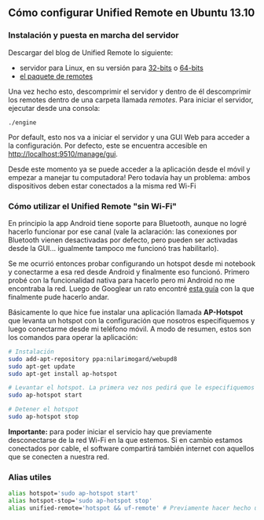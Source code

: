 ## Cómo configurar Unified Remote en Ubuntu 13.10

### Instalación y puesta en marcha del servidor

Descargar del blog de Unified Remote lo siguiente:
* servidor para Linux, en su versión para [32-bits](http://www.unifiedremote.com/download/server-3dp4-0-linux-32) o [64-bits](http://www.unifiedremote.com/download/server-3dp4-0-linux-64)
* [el paquete de remotes](https://github.com/unifiedremote/sandbox/archive/master.zip)

Una vez hecho esto, descomprimir el servidor y dentro de él descomprimir los remotes dentro de una carpeta llamada _remotes_. Para iniciar el servidor, ejecutar desde una consola:
  
	./engine

Por default, esto nos va a iniciar el servidor y una GUI Web para acceder a la configuración. Por defecto, este se encuentra accesible en [http://localhost:9510/manage/gui](http://localhost:9510/manage/gui).

Desde este momento ya se puede acceder a la aplicación desde el móvil y empezar a manejar tu computadora! Pero todavía hay un problema: ambos dispositivos deben estar conectados a la misma red Wi-Fi

### Cómo utilizar el Unified Remote "sin Wi-Fi"

En principio la app Android tiene soporte para Bluetooth, aunque no logré hacerlo funcionar por ese canal (vale la aclaración: las conexiones por Bluetooth vienen desactivadas por defecto, pero pueden ser activadas desde la GUI... igualmente tampoco me funcionó tras habilitarlo).

Se me ocurrió entonces probar configurando un hotspot desde mi notebook y conectarme a esa red desde Android y finalmente eso funcionó. Primero probé con la funcionalidad nativa para hacerlo pero mi Android no me encontraba la red. Luego de Googlear un rato encontré [esta guía](http://www.webupd8.org/2013/06/how-to-set-up-wireless-hotspot-access.html) con la que finalmente pude hacerlo andar.

Básicamente lo que hice fue instalar una aplicación llamada **AP-Hotspot** que levanta un hotspot con la configuración que nosotros especifiquemos y luego conectarme desde mi teléfono móvil. A modo de resumen, estos son los comandos para operar la aplicación:

```bash
# Instalación
sudo add-apt-repository ppa:nilarimogard/webupd8
sudo apt-get update
sudo apt-get install ap-hotspot

# Levantar el hotspot. La primera vez nos pedirá que le especifiquemos el SSID y password deseados
sudo ap-hotspot start

# Detener el hotspot
sudo ap-hotspot stop
```

**Importante:** para poder iniciar el servicio hay que previamente desconectarse de la red Wi-Fi en la que estemos. Si en cambio estamos conectados por cable, el software compartirá también internet con aquellos que se conecten a nuestra red.		
		
### Alias utiles

```bash
alias hotspot='sudo ap-hotspot start'
alias hotspot-stop='sudo ap-hotspot stop'
alias unified-remote='hotspot && uf-remote' # Previamente hacer hecho un symlink uf-remote que apunte al engine
```
